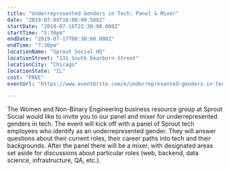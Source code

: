 ```yaml
---
title: "Underrepresented Genders in Tech: Panel & Mixer"
date: "2019-07-09T18:00:09.586Z"
startDate: "2019-07-16T22:30:00.000Z"
startTime: "5:30pm"
endDate: "2019-07-17T00:30:00.000Z"
endTime: "7:30pm"
locationName: "Sprout Social HQ"
locationStreet: "131 South Dearborn Street"
locationCity: "Chicago"
locationState: "IL"
cost: "FREE"
eventUrl: "https://www.eventbrite.com/e/underrepresented-genders-in-tech-panel-mixer-tickets-64338045827"

---
```


The Women and Non-Binary Engineering business resource group at Sprout Social would like to invite you to our panel and mixer for underrepresented genders in tech. The event will kick off with a panel of Sprout tech employees who identify as an underrepresented gender. They will answer questions about their current roles, their career paths into tech and their backgrounds. After the panel there will be a mixer, with designated areas set aside for discussions about particular roles (web, backend, data science, infrastructure, QA, etc.).

